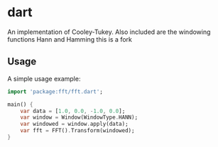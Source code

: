 # dart

An implementation of Cooley-Tukey. Also included are the windowing functions Hann and Hamming
this is a fork

## Usage

A simple usage example:
```dart
import 'package:fft/fft.dart';

main() {
    var data = [1.0, 0.0, -1.0, 0.0];
    var window = Window(WindowType.HANN);
    var windowed = window.apply(data);
    var fft = FFT().Transform(windowed);
}
```

